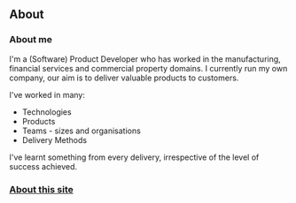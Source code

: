 ## About

### About me

I'm a (Software) Product Developer who has worked in the manufacturing, financial services and commercial property domains. 
I currently run my own company, our aim is to deliver valuable products to customers.

I've worked in many:

* Technologies
* Products
* Teams - sizes and organisations
* Delivery Methods

I've learnt something from every delivery, irrespective of the level of success achieved.

### [About this site](/about/this-site)
